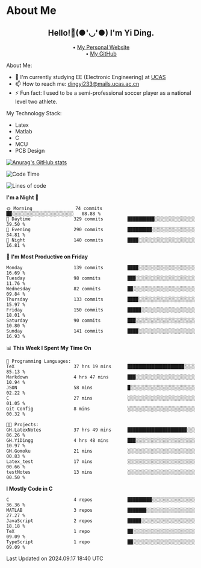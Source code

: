 # About Me

<h2 style="text-align:center;"> Hello!👋(●'◡'●) I'm Yi Ding.</h2>

<div style="text-align:center;">
  • <a href="https://yidingg.github.io/YiDingg">My Personal Website</a><br>
  • <a href="https://github.com/YiDingg">My GitHub</a>
</div>

About Me:
- 🔭 I'm currently studying EE (Electronic Engineering) at [UCAS](https://www.ucas.ac.cn/)
- 📫 How to reach me: dingyi233@mails.ucas.ac.cn
- ⚡ Fun fact: I used to be a semi-professional soccer player as a national level two athlete.

My Technology Stack:
- Latex
- Matlab
- C
- MCU
- PCB Design

[![Anurag's GitHub stats](https://github-readme-stats.vercel.app/api?username=YiDingg)](https://github.com/anuraghazra/github-readme-stats)

<!--START_SECTION:waka-->
![Code Time](http://img.shields.io/badge/Code%20Time-455%20hrs%2044%20mins-blue)

![Lines of code](https://img.shields.io/badge/From%20Hello%20World%20I%27ve%20Written-585.2%20thousand%20lines%20of%20code-blue)

**I'm a Night 🦉** 

```text
🌞 Morning                74 commits          ██░░░░░░░░░░░░░░░░░░░░░░░   08.88 % 
🌆 Daytime                329 commits         ██████████░░░░░░░░░░░░░░░   39.50 % 
🌃 Evening                290 commits         █████████░░░░░░░░░░░░░░░░   34.81 % 
🌙 Night                  140 commits         ████░░░░░░░░░░░░░░░░░░░░░   16.81 % 
```
📅 **I'm Most Productive on Friday** 

```text
Monday                   139 commits         ████░░░░░░░░░░░░░░░░░░░░░   16.69 % 
Tuesday                  98 commits          ███░░░░░░░░░░░░░░░░░░░░░░   11.76 % 
Wednesday                82 commits          ██░░░░░░░░░░░░░░░░░░░░░░░   09.84 % 
Thursday                 133 commits         ████░░░░░░░░░░░░░░░░░░░░░   15.97 % 
Friday                   150 commits         █████░░░░░░░░░░░░░░░░░░░░   18.01 % 
Saturday                 90 commits          ███░░░░░░░░░░░░░░░░░░░░░░   10.80 % 
Sunday                   141 commits         ████░░░░░░░░░░░░░░░░░░░░░   16.93 % 
```


📊 **This Week I Spent My Time On** 

```text
💬 Programming Languages: 
TeX                      37 hrs 19 mins      █████████████████████░░░░   85.13 % 
Markdown                 4 hrs 47 mins       ███░░░░░░░░░░░░░░░░░░░░░░   10.94 % 
JSON                     58 mins             █░░░░░░░░░░░░░░░░░░░░░░░░   02.22 % 
C                        27 mins             ░░░░░░░░░░░░░░░░░░░░░░░░░   01.05 % 
Git Config               8 mins              ░░░░░░░░░░░░░░░░░░░░░░░░░   00.32 % 

🐱‍💻 Projects: 
GH.LatexNotes            37 hrs 49 mins      ██████████████████████░░░   86.26 % 
GH.YiDingg               4 hrs 48 mins       ███░░░░░░░░░░░░░░░░░░░░░░   10.97 % 
GH.Gomoku                21 mins             ░░░░░░░░░░░░░░░░░░░░░░░░░   00.83 % 
Latex_test               17 mins             ░░░░░░░░░░░░░░░░░░░░░░░░░   00.66 % 
testNotes                13 mins             ░░░░░░░░░░░░░░░░░░░░░░░░░   00.50 % 
```

**I Mostly Code in C** 

```text
C                        4 repos             █████████░░░░░░░░░░░░░░░░   36.36 % 
MATLAB                   3 repos             ███████░░░░░░░░░░░░░░░░░░   27.27 % 
JavaScript               2 repos             █████░░░░░░░░░░░░░░░░░░░░   18.18 % 
TeX                      1 repo              ██░░░░░░░░░░░░░░░░░░░░░░░   09.09 % 
TypeScript               1 repo              ██░░░░░░░░░░░░░░░░░░░░░░░   09.09 % 
```




 Last Updated on 2024.09.17 18:40 UTC
<!--END_SECTION:waka-->
